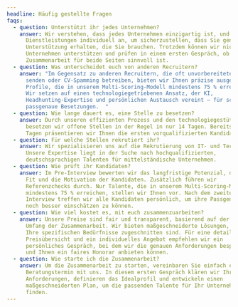 ```yaml
---
headline: Häufig gestellte Fragen
faqs:
  - question: Unterstützt ihr jedes Unternehmen?
    answer: Wir verstehen, dass jedes Unternehmen einzigartig ist, und passen unsere
      Dienstleistungen individuell an, um sicherzustellen, dass Sie genau die
      Unterstützung erhalten, die Sie brauchen. Trotzdem können wir nicht jedes
      Unternehmen unterstützen und prüfen in einem ersten Gespräch, ob eine
      Zusammenarbeit für beide Seiten sinnvoll ist.
  - question: Was unterscheidet euch von anderen Recruitern?
    answer: "Im Gegensatz zu anderen Recruitern, die oft unvorbereitete Kandidaten
      senden oder CV-Spamming betreiben, bieten wir Ihnen präzise ausgewählte
      Profile, die in unserem Multi-Scoring-Modell mindestens 75 % erreichen.
      Wir setzen auf einen technologiegetriebenen Ansatz, der KI,
      Headhunting-Expertise und persönlichen Austausch vereint – für schnelle,
      passgenaue Besetzungen.  "
  - question: Wie lange dauert es, eine Stelle zu besetzen?
    answer: Durch unseren effizienten Prozess und den technologiegestützten Ansatz
      besetzen wir offene Stellen in der Regel in nur 14 Tagen. Bereits nach 2
      Tagen präsentieren wir Ihnen die ersten vorqualifizierten Kandidaten.
  - question: Für welche Stellen rekrutiert ihr?
    answer: Wir spezialisieren uns auf die Rekrutierung von IT- und Technikexperten.
      Unsere Expertise liegt in der Suche nach hochqualifizierten,
      deutschsprachigen Talenten für mittelständische Unternehmen.
  - question: Wie prüft ihr Kandidaten?
    answer: Im Pre-Interview bewerten wir das langfristige Potenzial, den Cultural
      Fit und die Motivation der Kandidaten. Zusätzlich führen wir
      Referenzchecks durch. Nur Talente, die in unserem Multi-Scoring-Modell
      mindestens 75 % erreichen, stellen wir Ihnen vor. Nach dem zweiten
      Interview treffen wir alle Kandidaten persönlich, um ihre Passgenauigkeit
      noch besser einschätzen zu können.
  - question: Wie viel kostet es, mit euch zusammenzuarbeiten?
    answer: Unsere Preise sind fair und transparent, basierend auf der Art und dem
      Umfang der Zusammenarbeit. Wir bieten maßgeschneiderte Lösungen, die auf
      Ihre spezifischen Bedürfnisse zugeschnitten sind. Für eine detaillierte
      Preisübersicht und ein individuelles Angebot empfehlen wir ein
      persönliches Gespräch, bei dem wir die genauen Anforderungen besprechen
      und Ihnen ein faires Honorar anbieten können.
  - question: Wie starte ich die Zusammenarbeit?
    answer: Um die Zusammenarbeit zu starten, vereinbaren Sie einfach einen
      Beratungstermin mit uns. In diesem ersten Gespräch klären wir Ihre
      Anforderungen, definieren das Idealprofil und entwickeln einen
      maßgeschneiderten Plan, um die passenden Talente für Ihr Unternehmen zu
      finden.
---
```

